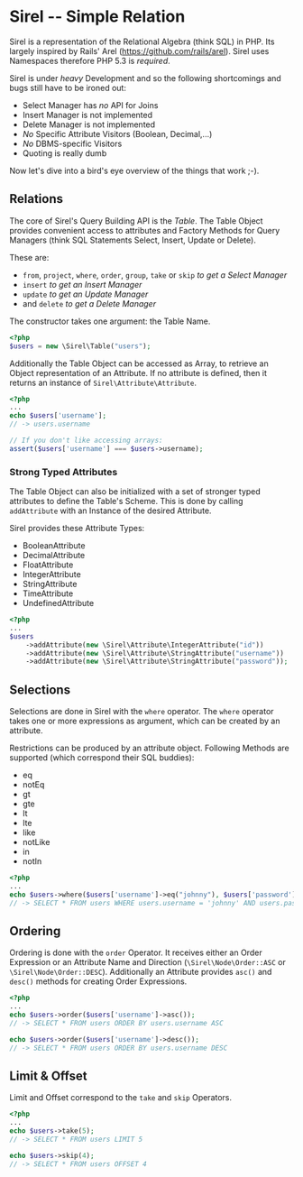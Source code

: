 Sirel -- Simple Relation
========================

Sirel is a representation of the Relational Algebra (think SQL) in PHP. Its largely inspired
by Rails' Arel (https://github.com/rails/arel). Sirel uses Namespaces therefore PHP 5.3 is *required*.

Sirel is under _heavy_ Development and so the following shortcomings and bugs
still have to be ironed out:

 * Select Manager has _no_ API for Joins
 * Insert Manager is not implemented
 * Delete Manager is not implemented
 * _No_ Specific Attribute Visitors (Boolean, Decimal,...)
 * _No_ DBMS-specific Visitors
 * Quoting is really dumb

Now let's dive into a bird's eye overview of the things that work ;-).

## Relations

The core of Sirel's Query Building API is the _Table_. The Table Object provides convenient
access to attributes and Factory Methods for Query Managers (think SQL Statements 
Select, Insert, Update or Delete).

These are:

 * `from`, `project`, `where`, `order`, `group`, `take` or `skip` _to get a Select Manager_
 * `insert` _to get an Insert Manager_
 * `update` _to get an Update Manager_
 * and `delete` _to get a Delete Manager_

The constructor takes one argument: the Table Name.

```php
<?php
$users = new \Sirel\Table("users");
```

Additionally the Table Object can be accessed as Array, to retrieve an Object 
representation of an Attribute. If no attribute is defined, then it returns
an instance of `Sirel\Attribute\Attribute`.

```php
<?php
...
echo $users['username'];
// -> users.username

// If you don't like accessing arrays:
assert($users['username'] === $users->username);
```

### Strong Typed Attributes

The Table Object can also be initialized with a set of stronger typed attributes
to define the Table's Scheme.
This is done by calling `addAttribute` with an Instance of the desired Attribute. 

Sirel provides these Attribute Types:

 * BooleanAttribute
 * DecimalAttribute
 * FloatAttribute
 * IntegerAttribute
 * StringAttribute
 * TimeAttribute
 * UndefinedAttribute

```php
<?php
...
$users
    ->addAttribute(new \Sirel\Attribute\IntegerAttribute("id"))
    ->addAttribute(new \Sirel\Attribute\StringAttribute("username"))
    ->addAttribute(new \Sirel\Attribute\StringAttribute("password"));
```

## Selections

Selections are done in Sirel with the `where` operator. The `where`
operator takes one or more expressions as argument, which can be
created by an attribute.

Restrictions can be produced by an attribute object. Following
Methods are supported (which correspond their SQL buddies):

 * eq
 * notEq
 * gt
 * gte
 * lt
 * lte
 * like
 * notLike
 * in
 * notIn

```php
<?php
...
echo $users->where($users['username']->eq("johnny"), $users['password']->eq('superSecretPass'));
// -> SELECT * FROM users WHERE users.username = 'johnny' AND users.password = 'superSecretPass'
```

## Ordering

Ordering is done with the `order` Operator. It receives either an Order Expression
or an Attribute Name and Direction (`\Sirel\Node\Order::ASC` or `\Sirel\Node\Order::DESC`).
Additionally an Attribute provides `asc()` and `desc()` methods for creating Order Expressions.

```php
<?php
...
echo $users->order($users['username']->asc());
// -> SELECT * FROM users ORDER BY users.username ASC

echo $users->order($users['username']->desc());
// -> SELECT * FROM users ORDER BY users.username DESC
```

## Limit & Offset

Limit and Offset correspond to the `take` and `skip` Operators. 

```php
<?php
...
echo $users->take(5);
// -> SELECT * FROM users LIMIT 5

echo $users->skip(4);
// -> SELECT * FROM users OFFSET 4
```
